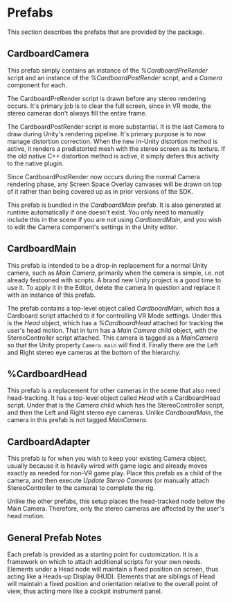 # Prefabs

This section describes the prefabs that are provided by the package.

## CardboardCamera

This prefab simply contains an instance of the _%CardboardPreRender_ script and
an instance of the _%CardboardPostRender_ script, and a _Camera_ component for
each.

The CardboardPreRender script is drawn before any stereo rendering occurs. It's
primary job is to clear the full screen, since in VR mode, the stereo cameras don't
always fill the entire frame.

The CardboardPostRender script is more substantial. It is the last Camera to draw
during Unity's rendering pipeline. It's primary purpose is to now manage distortion
correction. When the new in-Unity distortion method is active, it renders a
predistorted mesh with the stereo screen as its texture. If the old native C++
distortion method is active, it simply defers this activity to the native plugin.

Since CardboardPostRender now occurs during the normal Camera rendering phase, any
Screen Space Overlay canvases will be drawn on top of it rather than being covered
up as in prior versions of the SDK.

This prefab is bundled in the _CardboardMain_ prefab. It is also generated at runtime
automatically if one doesn't exist. You only need to manually include this in the
scene if you are _not_ using _CardboardMain_, and you wish to edit the Camera
component's settings in the Unity editor.

## CardboardMain

This prefab is intended to be a drop-in replacement for a normal Unity camera,
such as _Main Camera_, primarily when the camera is simple, i.e. not already
festooned with scripts. A brand new Unity project is a good time to use it. To
apply it in the Editor, delete the camera in question and replace it with an
instance of this prefab.

The prefab contains a top-level object called _CardboardMain_, which has a
Cardboard script attached to it for controlling VR Mode settings. Under this is
the _Head_ object, which has a _%CardboardHead_ attached for tracking the user's
head motion. That in turn has a _Main Camera_ child object, with the
StereoController script attached. This camera is tagged as a _MainCamera_ so
that the Unity property `Camera.main` will find it. Finally there are the Left
and Right stereo eye cameras at the bottom of the hierarchy.

## %CardboardHead

This prefab is a replacement for other cameras in the scene that also need
head-tracking. It has a top-level object called _Head_ with a CardboardHead
script. Under that is the _Camera_ child which has the StereoController script,
and then the Left and Right stereo eye cameras. Unlike _CardboardMain_, the
camera in this prefab is not tagged _MainCamera_.

## CardboardAdapter

This prefab is for when you wish to keep your existing Camera object, usually
because it is heavily wired with game logic and already moves exactly as needed
for non-VR game play. Place this prefab as a child of the camera, and then
execute _Update Stereo Cameras_ (or manually attach StereoController to the
camera) to complete the rig.

Unlike the other prefabs, this setup places the head-tracked node below the Main
Camera. Therefore, only the stereo cameras are affected by the user's head
motion.

## General Prefab Notes

Each prefab is provided as a starting point for customization. It is a
framework on which to attach additional scripts for your own needs. Elements
under a Head node will maintain a fixed position on screen, thus acting like a
Heads-up Display (HUD). Elements that are siblings of Head will maintain a
fixed position and orientation relative to the overall point of view, thus
acting more like a cockpit instrument panel.
